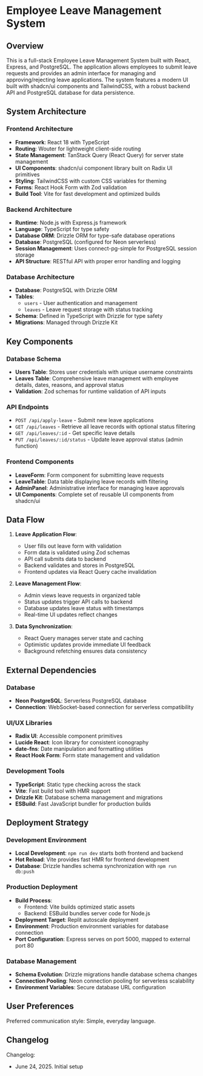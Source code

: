 # Employee Leave Management System

## Overview

This is a full-stack Employee Leave Management System built with React, Express, and PostgreSQL. The application allows employees to submit leave requests and provides an admin interface for managing and approving/rejecting leave applications. The system features a modern UI built with shadcn/ui components and TailwindCSS, with a robust backend API and PostgreSQL database for data persistence.

## System Architecture

### Frontend Architecture
- **Framework**: React 18 with TypeScript
- **Routing**: Wouter for lightweight client-side routing
- **State Management**: TanStack Query (React Query) for server state management
- **UI Components**: shadcn/ui component library built on Radix UI primitives
- **Styling**: TailwindCSS with custom CSS variables for theming
- **Forms**: React Hook Form with Zod validation
- **Build Tool**: Vite for fast development and optimized builds

### Backend Architecture
- **Runtime**: Node.js with Express.js framework
- **Language**: TypeScript for type safety
- **Database ORM**: Drizzle ORM for type-safe database operations
- **Database**: PostgreSQL (configured for Neon serverless)
- **Session Management**: Uses connect-pg-simple for PostgreSQL session storage
- **API Structure**: RESTful API with proper error handling and logging

### Database Architecture
- **Database**: PostgreSQL with Drizzle ORM
- **Tables**: 
  - `users` - User authentication and management
  - `leaves` - Leave request storage with status tracking
- **Schema**: Defined in TypeScript with Drizzle for type safety
- **Migrations**: Managed through Drizzle Kit

## Key Components

### Database Schema
- **Users Table**: Stores user credentials with unique username constraints
- **Leaves Table**: Comprehensive leave management with employee details, dates, reasons, and approval status
- **Validation**: Zod schemas for runtime validation of API inputs

### API Endpoints
- `POST /api/apply-leave` - Submit new leave applications
- `GET /api/leaves` - Retrieve all leave records with optional status filtering
- `GET /api/leaves/:id` - Get specific leave details
- `PUT /api/leaves/:id/status` - Update leave approval status (admin function)

### Frontend Components
- **LeaveForm**: Form component for submitting leave requests
- **LeaveTable**: Data table displaying leave records with filtering
- **AdminPanel**: Administrative interface for managing leave approvals
- **UI Components**: Complete set of reusable UI components from shadcn/ui

## Data Flow

1. **Leave Application Flow**:
   - User fills out leave form with validation
   - Form data is validated using Zod schemas
   - API call submits data to backend
   - Backend validates and stores in PostgreSQL
   - Frontend updates via React Query cache invalidation

2. **Leave Management Flow**:
   - Admin views leave requests in organized table
   - Status updates trigger API calls to backend
   - Database updates leave status with timestamps
   - Real-time UI updates reflect changes

3. **Data Synchronization**:
   - React Query manages server state and caching
   - Optimistic updates provide immediate UI feedback
   - Background refetching ensures data consistency

## External Dependencies

### Database
- **Neon PostgreSQL**: Serverless PostgreSQL database
- **Connection**: WebSocket-based connection for serverless compatibility

### UI/UX Libraries
- **Radix UI**: Accessible component primitives
- **Lucide React**: Icon library for consistent iconography
- **date-fns**: Date manipulation and formatting utilities
- **React Hook Form**: Form state management and validation

### Development Tools
- **TypeScript**: Static type checking across the stack
- **Vite**: Fast build tool with HMR support
- **Drizzle Kit**: Database schema management and migrations
- **ESBuild**: Fast JavaScript bundler for production builds

## Deployment Strategy

### Development Environment
- **Local Development**: `npm run dev` starts both frontend and backend
- **Hot Reload**: Vite provides fast HMR for frontend development
- **Database**: Drizzle handles schema synchronization with `npm run db:push`

### Production Deployment
- **Build Process**: 
  - Frontend: Vite builds optimized static assets
  - Backend: ESBuild bundles server code for Node.js
- **Deployment Target**: Replit autoscale deployment
- **Environment**: Production environment variables for database connection
- **Port Configuration**: Express serves on port 5000, mapped to external port 80

### Database Management
- **Schema Evolution**: Drizzle migrations handle database schema changes
- **Connection Pooling**: Neon connection pooling for serverless scalability
- **Environment Variables**: Secure database URL configuration

## User Preferences

Preferred communication style: Simple, everyday language.

## Changelog

Changelog:
- June 24, 2025. Initial setup